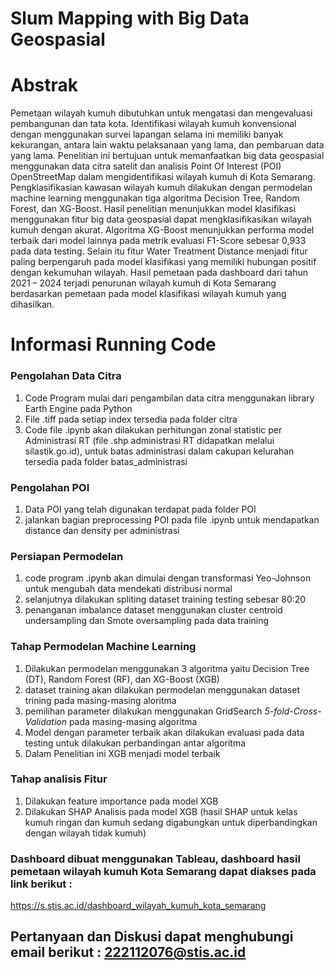 # Slum Mapping with Big Data Geospasial

# Abstrak
Pemetaan wilayah kumuh dibutuhkan untuk mengatasi dan mengevaluasi pembangunan dan tata kota. Identifikasi wilayah kumuh konvensional dengan menggunakan survei lapangan selama ini memiliki banyak kekurangan, antara lain waktu pelaksanaan yang lama, dan pembaruan data yang lama. Penelitian ini bertujuan untuk memanfaatkan big data geospasial menggunakan data citra satelit dan analisis Point Of Interest (POI) OpenStreetMap dalam mengidentifikasi wilayah kumuh di Kota Semarang. Pengklasifikasian kawasan wilayah kumuh dilakukan dengan permodelan machine learning  menggunakan tiga algoritma Decision Tree, Random Forest, dan XG-Boost. Hasil penelitian menunjukkan model klasifikasi menggunakan fitur big data geospasial dapat mengklasifikasikan wilayah kumuh dengan akurat. Algoritma XG-Boost menunjukkan performa model terbaik dari model lainnya pada metrik evaluasi F1-Score sebesar 0,933 pada data testing. Selain itu fitur Water Treatment Distance menjadi fitur paling berpengaruh pada model klasifikasi yang memiliki hubungan positif dengan kekumuhan wilayah. Hasil pemetaan pada dashboard dari tahun 2021 – 2024 terjadi penurunan wilayah kumuh di Kota Semarang berdasarkan pemetaan pada model klasifikasi wilayah kumuh yang dihasilkan.

# Informasi Running Code
### Pengolahan Data Citra
1. Code Program mulai dari pengambilan data citra menggunakan library Earth Engine pada Python
2. File .tiff pada setiap index tersedia pada folder citra
3. Code file .ipynb akan dilakukan perhitungan zonal statistic per Administrasi RT (file .shp administrasi RT didapatkan melalui silastik.go.id), untuk batas administrasi dalam cakupan kelurahan tersedia pada folder batas_administrasi

### Pengolahan POI
1. Data POI yang telah digunakan terdapat pada folder POI
2. jalankan bagian preprocessing POI pada file .ipynb untuk mendapatkan distance dan density per administrasi

### Persiapan Permodelan
1. code program .ipynb akan dimulai dengan transformasi Yeo-Johnson untuk mengubah data mendekati distribusi normal
2. selanjutnya dilakukan spliting dataset training testing sebesar 80:20
3. penanganan imbalance dataset menggunakan cluster centroid undersampling dan Smote oversampling pada data training

### Tahap Permodelan Machine Learning
1. Dilakukan permodelan menggunakan 3 algoritma yaitu Decision Tree (DT), Random Forest (RF), dan XG-Boost (XGB)
2. dataset training akan dilakukan permodelan menggunakan dataset trining pada masing-masing aloritma
3. pemilihan parameter dilakukan menggunakan GridSearch *5-fold-Cross-Validation* pada masing-masing algoritma
4. Model dengan parameter terbaik akan dilakukan evaluasi pada data testing untuk dilakukan perbandingan antar algoritma
5. Dalam Penelitian ini XGB menjadi model terbaik

### Tahap analisis Fitur
1. Dilakukan feature importance pada model XGB
2. Dilakukan SHAP Analisis pada model XGB (hasil SHAP untuk kelas kumuh ringan dan kumuh sedang digabungkan untuk diperbandingkan dengan wilayah tidak kumuh)

### Dashboard dibuat menggunakan Tableau, dashboard hasil pemetaan wilayah kumuh Kota Semarang dapat diakses pada link berikut :
https://s.stis.ac.id/dashboard_wilayah_kumuh_kota_semarang

## Pertanyaan dan Diskusi dapat menghubungi email berikut : 222112076@stis.ac.id
